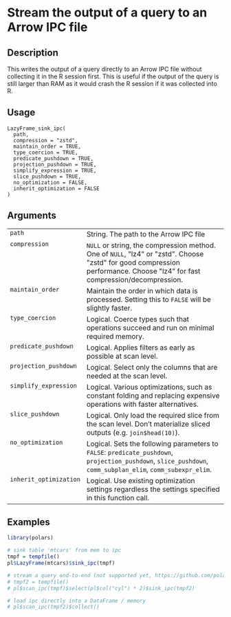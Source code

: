 

# Stream the output of a query to an Arrow IPC file

## Description

This writes the output of a query directly to an Arrow IPC file without
collecting it in the R session first. This is useful if the output of
the query is still larger than RAM as it would crash the R session if it
was collected into R.

## Usage

<pre><code class='language-R'>LazyFrame_sink_ipc(
  path,
  compression = "zstd",
  maintain_order = TRUE,
  type_coercion = TRUE,
  predicate_pushdown = TRUE,
  projection_pushdown = TRUE,
  simplify_expression = TRUE,
  slice_pushdown = TRUE,
  no_optimization = FALSE,
  inherit_optimization = FALSE
)
</code></pre>

## Arguments

<table>
<tr>
<td style="white-space: nowrap; font-family: monospace; vertical-align: top">
<code id="LazyFrame_sink_ipc_:_path">path</code>
</td>
<td>
String. The path to the Arrow IPC file
</td>
</tr>
<tr>
<td style="white-space: nowrap; font-family: monospace; vertical-align: top">
<code id="LazyFrame_sink_ipc_:_compression">compression</code>
</td>
<td>
<code>NULL</code> or string, the compression method. One of
<code>NULL</code>, "lz4" or "zstd". Choose "zstd" for good compression
performance. Choose "lz4" for fast compression/decompression.
</td>
</tr>
<tr>
<td style="white-space: nowrap; font-family: monospace; vertical-align: top">
<code id="LazyFrame_sink_ipc_:_maintain_order">maintain_order</code>
</td>
<td>
Maintain the order in which data is processed. Setting this to
<code>FALSE</code> will be slightly faster.
</td>
</tr>
<tr>
<td style="white-space: nowrap; font-family: monospace; vertical-align: top">
<code id="LazyFrame_sink_ipc_:_type_coercion">type_coercion</code>
</td>
<td>
Logical. Coerce types such that operations succeed and run on minimal
required memory.
</td>
</tr>
<tr>
<td style="white-space: nowrap; font-family: monospace; vertical-align: top">
<code id="LazyFrame_sink_ipc_:_predicate_pushdown">predicate_pushdown</code>
</td>
<td>
Logical. Applies filters as early as possible at scan level.
</td>
</tr>
<tr>
<td style="white-space: nowrap; font-family: monospace; vertical-align: top">
<code id="LazyFrame_sink_ipc_:_projection_pushdown">projection_pushdown</code>
</td>
<td>
Logical. Select only the columns that are needed at the scan level.
</td>
</tr>
<tr>
<td style="white-space: nowrap; font-family: monospace; vertical-align: top">
<code id="LazyFrame_sink_ipc_:_simplify_expression">simplify_expression</code>
</td>
<td>
Logical. Various optimizations, such as constant folding and replacing
expensive operations with faster alternatives.
</td>
</tr>
<tr>
<td style="white-space: nowrap; font-family: monospace; vertical-align: top">
<code id="LazyFrame_sink_ipc_:_slice_pushdown">slice_pushdown</code>
</td>
<td>
Logical. Only load the required slice from the scan level. Don’t
materialize sliced outputs (e.g. <code>join$head(10)</code>).
</td>
</tr>
<tr>
<td style="white-space: nowrap; font-family: monospace; vertical-align: top">
<code id="LazyFrame_sink_ipc_:_no_optimization">no_optimization</code>
</td>
<td>
Logical. Sets the following parameters to <code>FALSE</code>:
<code>predicate_pushdown</code>, <code>projection_pushdown</code>,
<code>slice_pushdown</code>, <code>comm_subplan_elim</code>,
<code>comm_subexpr_elim</code>.
</td>
</tr>
<tr>
<td style="white-space: nowrap; font-family: monospace; vertical-align: top">
<code id="LazyFrame_sink_ipc_:_inherit_optimization">inherit_optimization</code>
</td>
<td>
Logical. Use existing optimization settings regardless the settings
specified in this function call.
</td>
</tr>
</table>

## Examples

``` r
library(polars)

# sink table 'mtcars' from mem to ipc
tmpf = tempfile()
pl$LazyFrame(mtcars)$sink_ipc(tmpf)

# stream a query end-to-end (not supported yet, https://github.com/pola-rs/polars/issues/1040)
# tmpf2 = tempfile()
# pl$scan_ipc(tmpf)$select(pl$col("cyl") * 2)$sink_ipc(tmpf2)

# load ipc directly into a DataFrame / memory
# pl$scan_ipc(tmpf2)$collect()
```
